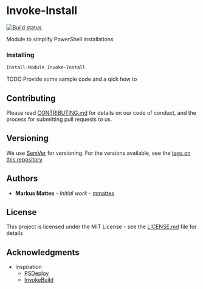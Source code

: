 # Invoke-Install

[![Build status](https://ci.appveyor.com/api/projects/status/ya5gqksgxcbkhrvr?svg=true)](https://ci.appveyor.com/project/mmattes/invoke-install)

Module to simplify PowerShell installations

### Installing

```ps
Install-Module Invoke-Install

```

TODO Provide some sample code and a qick how to 

## Contributing

Please read [CONTRIBUTING.md](Doc/CONTRIBUTING.md) for details on our code of conduct, and the process for submitting pull requests to us.

## Versioning

We use [SemVer](http://semver.org/) for versioning. For the versions available, see the [tags on this repository](https://github.com/your/project/tags). 

## Authors

* **Markus Mattes** - *Initial work* - [mmattes](https://github.com/mmattes)

## License

This project is licensed under the MIT License - see the [LICENSE.md](LICENSE.md) file for details

## Acknowledgments

* Inspiration 
    * [PSDeploy](https://github.com/RamblingCookieMonster/PSDeploy)
    * [InvokeBuild](https://github.com/nightroman/Invoke-Build)
